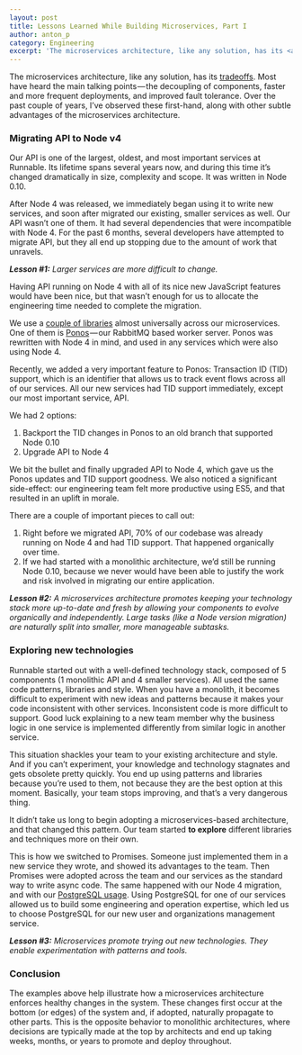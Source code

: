 ```yaml
---
layout: post
title: Lessons Learned While Building Microservices, Part I
author: anton_p
category: Engineering
excerpt: 'The microservices architecture, like any solution, has its <a href="http://blog.runnable.com/post/147612899961/libraries-we-use-when-building-microservices" class="link">tradeoffs</a>. Most have heard the main talking points — the decoupling of components, faster and more frequent deployments, and improved fault tolerance. Over the past couple of years, I’ve observed these first-hand, along with other subtle advantages of the microservices architecture.'
---
```


The microservices architecture, like any solution, has its [tradeoffs](http://blog.runnable.com/post/147612899961/libraries-we-use-when-building-microservices). Most have heard the main talking points — the decoupling of components, faster and more frequent deployments, and improved fault tolerance. Over the past couple of years, I’ve observed these first-hand, along with other subtle advantages of the microservices architecture.

### Migrating API to Node v4

Our API is one of the largest, oldest, and most important services at Runnable. Its lifetime spans several years now, and during this time it’s changed dramatically in size, complexity and scope. It was written in Node 0.10.

After Node 4 was released, we immediately began using it to write new services, and soon after migrated our existing, smaller services as well. Our API wasn’t one of them. It had several dependencies that were incompatible with Node 4. For the past 6 months, several developers have attempted to migrate API, but they all end up stopping due to the amount of work that unravels.

***Lesson #1:** Larger services are more difficult to change.*

Having API running on Node 4 with all of its nice new JavaScript features would have been nice, but that wasn’t enough for us to allocate the engineering time needed to complete the migration.

We use a [couple of libraries](http://blog.runnable.com/post/147612899961/libraries-we-use-when-) almost universally across our microservices. One of them is [Ponos](http://blog.runnable.com/post/144321351856/introducing-ponos-a-rabbitmq-based-worker-server) — our RabbitMQ based worker server. Ponos was rewritten with Node 4 in mind, and used in any services which were also using Node 4.

Recently, we added a very important feature to Ponos: Transaction ID (TID) support, which is an identifier that allows us to track event flows across all of our services. All our new services had TID support immediately, except our most important service, API.

We had 2 options:

1. Backport the TID changes in Ponos to an old branch that supported Node 0.10
2. Upgrade API to Node 4

We bit the bullet and finally upgraded API to Node 4, which gave us the Ponos updates and TID support goodness. We also noticed a significant side-effect: our engineering team felt more productive using ES5, and that resulted in an uplift in morale.

There are a couple of important pieces to call out:

1. Right before we migrated API, 70% of our codebase was already running on Node 4 and had TID support. That happened organically over time.
2. If we had started with a monolithic architecture, we’d still be running Node 0.10, because we never would have been able to justify the work and risk involved in migrating our entire application.

***Lesson #2:** A microservices architecture promotes keeping your technology stack more up-to-date and fresh by allowing your components to evolve organically and independently. Large tasks (like a Node version migration) are naturally split into smaller, more manageable subtasks.*

### Exploring new technologies

Runnable started out with a well-defined technology stack, composed of 5 components (1 monolithic API and 4 smaller services). All used the same code patterns, libraries and style. When you have a monolith, it becomes difficult to experiment with new ideas and patterns because it makes your code inconsistent with other services. Inconsistent code is more difficult to support. Good luck explaining to a new team member why the business logic in one service is implemented differently from similar logic in another service.

This situation shackles your team to your existing architecture and style. And if you can’t experiment, your knowledge and technology stagnates and gets obsolete pretty quickly. You end up using patterns and libraries because you’re used to them, not because they are the best option at this moment. Basically, your team stops improving, and that’s a very dangerous thing.

It didn’t take us long to begin adopting a microservices-based architecture, and that changed this pattern. Our team started **to explore** different libraries and techniques more on their own.

This is how we switched to Promises. Someone just implemented them in a new service they wrote, and showed its advantages to the team. Then Promises were adopted across the team and our services as the standard way to write async code. The same happened with our Node 4 migration, and with our [PostgreSQL usage](http://blog.runnable.com/post/149000201856/think-before-you-mongo). Using PostgreSQL for one of our services allowed us to build some engineering and operation expertise, which led us to choose PostgreSQL for our new user and organizations management service.

***Lesson #3:** Microservices promote trying out new technologies. They enable experimentation with patterns and tools.*

### Conclusion

The examples above help illustrate how a microservices architecture enforces healthy changes in the system. These changes first occur at the bottom (or edges) of the system and, if adopted, naturally propagate to other parts. This is the opposite behavior to monolithic architectures, where decisions are typically made at the top by architects and end up taking weeks, months, or years to promote and deploy throughout.

